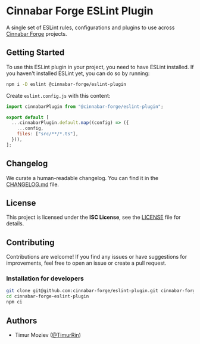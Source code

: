 # Cinnabar Forge ESLint Plugin

A single set of ESLint rules, configurations and plugins to use across [Cinnabar Forge](https://github.com/cinnabar-forge) projects.

## Getting Started

To use this ESLint plugin in your project, you need to have ESLint installed. If you haven't installed ESLint yet, you can do so by running:

```bash
npm i -D eslint @cinnabar-forge/eslint-plugin
```

Create `eslint.config.js` with this content:

```javascript
import cinnabarPlugin from "@cinnabar-forge/eslint-plugin";

export default [
  ...cinnabarPlugin.default.map((config) => ({
    ...config,
    files: ["src/**/*.ts"],
  })),
];

```

## Changelog

We curate a human-readable changelog. You can find it in the [CHANGELOG.md](CHANGELOG.md) file.

## License

This project is licensed under the **ISC License**, see the [LICENSE](LICENSE) file for details.

## Contributing

Contributions are welcome! If you find any issues or have suggestions for improvements, feel free to open an issue or create a pull request.

### Installation for developers

```bash
git clone git@github.com:cinnabar-forge/eslint-plugin.git cinnabar-forge-eslint-plugin
cd cinnabar-forge-eslint-plugin
npm ci
```

## Authors

- Timur Moziev ([@TimurRin](https://github.com/TimurRin))
